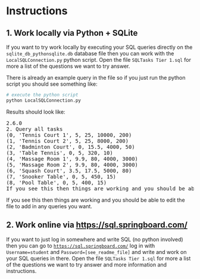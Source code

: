 # Instructions
## 1. Work locally via Python + SQLite
If you want to try work locally by executing your SQL queries directly on the <code>sqlite_db_pythonsqlite.db</code> database file then you can work with the <code>LocalSQLConnection.py</code> python script. Open the file <code>SQLTasks Tier 1.sql</code> for more a list of the questions we want to try answer.

There is already an example query in the file so if you just run the python script you should see something like:

```python
# execute the python script
python LocalSQLConnection.py
```
  
Results should look like:

<pre>
2.6.0
2. Query all tasks
(0, 'Tennis Court 1', 5, 25, 10000, 200)
(1, 'Tennis Court 2', 5, 25, 8000, 200)
(2, 'Badminton Court', 0, 15.5, 4000, 50)
(3, 'Table Tennis', 0, 5, 320, 10)
(4, 'Massage Room 1', 9.9, 80, 4000, 3000)
(5, 'Massage Room 2', 9.9, 80, 4000, 3000)
(6, 'Squash Court', 3.5, 17.5, 5000, 80)
(7, 'Snooker Table', 0, 5, 450, 15)
(8, 'Pool Table', 0, 5, 400, 15)
If you see this then things are working and you should be able to edit the file to add in any queries you want.
</pre>

If you see this then things are working and you should be able to edit the file to add in any queries you want. 


## 2. Work online via https://sql.springboard.com/

If you want to just log in somewhere and write SQL (no python involved) then you can go to <code>https://sql.springboard.com/</code> log in with <code>Username=student</code> and <code>Password=[see_readme_file]</code> and write and work on your SQL queries in there. Open the file <code>SQLTasks Tier 1.sql</code> for more a list of the questions we want to try answer and more information and instructions.



